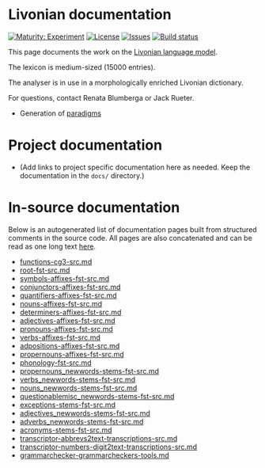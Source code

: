 # Livonian documentation

[![Maturity: Experiment](https://img.shields.io/badge/Maturity-Experiment-black.svg)](https://giellalt.github.io/MaturityClassification.html)
[![License](https://img.shields.io/github/license/giellalt/lang-liv)](https://raw.githubusercontent.com/giellalt/lang-liv/main/LICENSE)
[![Issues](https://img.shields.io/github/issues/giellalt/lang-liv)](https://github.com/giellalt/lang-liv/issues)
[![Build status](https://github.com/giellalt/lang-liv/workflows/Speller%20CI+CD/badge.svg)](https://github.com/giellalt/lang-liv/actions)

This page documents the work on the [Livonian language model](http://github.com/giellalt/lang-liv). 

The lexicon is medium-sized (15000 entries).

The analyser is in use in a morphologically enriched Livonian
dictionary. 

For questions, contact Renata Blumberga or Jack Rueter.

* Generation of [paradigms](http://giellatekno.uit.no/cgi/p-liv.fi.html)

# Project documentation

* (Add links to project specific documentation here as needed. Keep the documentation in the `docs/` directory.)

# In-source documentation

Below is an autogenerated list of documentation pages built from structured comments in the source code. All pages are also concatenated and can be read as one long text [here](liv.md).
* [functions-cg3-src.md](functions-cg3-src.md)
* [root-fst-src.md](root-fst-src.md)
* [symbols-affixes-fst-src.md](symbols-affixes-fst-src.md)
* [conjunctors-affixes-fst-src.md](conjunctors-affixes-fst-src.md)
* [quantifiers-affixes-fst-src.md](quantifiers-affixes-fst-src.md)
* [nouns-affixes-fst-src.md](nouns-affixes-fst-src.md)
* [determiners-affixes-fst-src.md](determiners-affixes-fst-src.md)
* [adjectives-affixes-fst-src.md](adjectives-affixes-fst-src.md)
* [pronouns-affixes-fst-src.md](pronouns-affixes-fst-src.md)
* [verbs-affixes-fst-src.md](verbs-affixes-fst-src.md)
* [adpositions-affixes-fst-src.md](adpositions-affixes-fst-src.md)
* [propernouns-affixes-fst-src.md](propernouns-affixes-fst-src.md)
* [phonology-fst-src.md](phonology-fst-src.md)
* [propernouns_newwords-stems-fst-src.md](propernouns_newwords-stems-fst-src.md)
* [verbs_newwords-stems-fst-src.md](verbs_newwords-stems-fst-src.md)
* [nouns_newwords-stems-fst-src.md](nouns_newwords-stems-fst-src.md)
* [questionablemisc_newwords-stems-fst-src.md](questionablemisc_newwords-stems-fst-src.md)
* [exceptions-stems-fst-src.md](exceptions-stems-fst-src.md)
* [adjectives_newwords-stems-fst-src.md](adjectives_newwords-stems-fst-src.md)
* [adverbs_newwords-stems-fst-src.md](adverbs_newwords-stems-fst-src.md)
* [acronyms-stems-fst-src.md](acronyms-stems-fst-src.md)
* [transcriptor-abbrevs2text-transcriptions-src.md](transcriptor-abbrevs2text-transcriptions-src.md)
* [transcriptor-numbers-digit2text-transcriptions-src.md](transcriptor-numbers-digit2text-transcriptions-src.md)
* [grammarchecker-grammarcheckers-tools.md](grammarchecker-grammarcheckers-tools.md)
